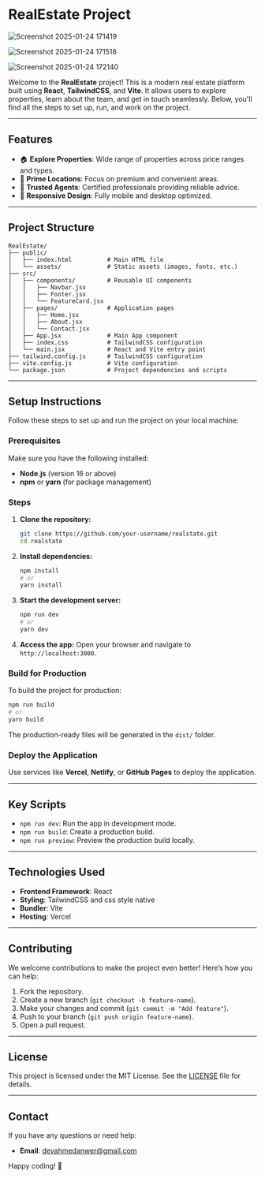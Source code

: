 # RealEstate Project



![Screenshot 2025-01-24 171419](https://github.com/user-attachments/assets/45d16055-293a-494c-972f-204e21757dad)

![Screenshot 2025-01-24 171518](https://github.com/user-attachments/assets/0692a33a-bb67-4e3e-b981-78dff5ba8593)

![Screenshot 2025-01-24 172140](https://github.com/user-attachments/assets/74550c94-8de7-4383-ae64-ee542f92230e)



Welcome to the **RealEstate** project! This is a modern real estate platform built using **React**, **TailwindCSS**, and **Vite**. It allows users to explore properties, learn about the team, and get in touch seamlessly. Below, you'll find all the steps to set up, run, and work on the project.




---

## Features
- 🏠 **Explore Properties**: Wide range of properties across price ranges and types.
- 📍 **Prime Locations**: Focus on premium and convenient areas.
- 💼 **Trusted Agents**: Certified professionals providing reliable advice.
- 🔄 **Responsive Design**: Fully mobile and desktop optimized.

---

## Project Structure

```
RealEstate/
├── public/
│   ├── index.html          # Main HTML file
│   └── assets/             # Static assets (images, fonts, etc.)
├── src/
│   ├── components/         # Reusable UI components
│   │   ├── Navbar.jsx
│   │   ├── Footer.jsx
│   │   └── FeatureCard.jsx
│   ├── pages/              # Application pages
│   │   ├── Home.jsx
│   │   ├── About.jsx
│   │   └── Contact.jsx
│   ├── App.jsx             # Main App component
│   ├── index.css           # TailwindCSS configuration
│   └── main.jsx            # React and Vite entry point
├── tailwind.config.js      # TailwindCSS configuration
├── vite.config.js          # Vite configuration
└── package.json            # Project dependencies and scripts
```

---

## Setup Instructions

Follow these steps to set up and run the project on your local machine:

### Prerequisites
Make sure you have the following installed:
- **Node.js** (version 16 or above)
- **npm** or **yarn** (for package management)

### Steps
1. **Clone the repository:**
   ```bash
   git clone https://github.com/your-username/realstate.git
   cd realstate
   ```

2. **Install dependencies:**
   ```bash
   npm install
   # or
   yarn install
   ```

3. **Start the development server:**
   ```bash
   npm run dev
   # or
   yarn dev
   ```

4. **Access the app:**
   Open your browser and navigate to `http://localhost:3000`.

### Build for Production
To build the project for production:
```bash
npm run build
# or
yarn build
```
The production-ready files will be generated in the `dist/` folder.

### Deploy the Application
Use services like **Vercel**, **Netlify**, or **GitHub Pages** to deploy the application.

---

## Key Scripts

- `npm run dev`: Run the app in development mode.
- `npm run build`: Create a production build.
- `npm run preview`: Preview the production build locally.

---

## Technologies Used
- **Frontend Framework**: React
- **Styling**: TailwindCSS and css style native
- **Bundler**: Vite
- **Hosting**: Vercel

---

## Contributing
We welcome contributions to make the project even better! Here’s how you can help:

1. Fork the repository.
2. Create a new branch (`git checkout -b feature-name`).
3. Make your changes and commit (`git commit -m "Add feature"`).
4. Push to your branch (`git push origin feature-name`).
5. Open a pull request.

---

## License
This project is licensed under the MIT License. See the [LICENSE](LICENSE) file for details.

---

## Contact
If you have any questions or need help:
- **Email**: devahmedanwer@gmail.com


Happy coding! 🏡

